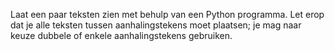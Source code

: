 Laat een paar teksten zien met behulp van een Python programma. Let erop
dat je alle teksten tussen aanhalingstekens moet plaatsen; je mag naar
keuze dubbele of enkele aanhalingstekens gebruiken.
